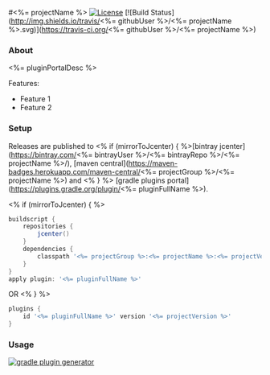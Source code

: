 #<%= projectName %>
[![License](http://img.shields.io/badge/license-MIT-blue.svg)](http://www.opensource.org/licenses/MIT)
[![Build Status](http://img.shields.io/travis/<%= githubUser %>/<%= projectName %>.svg)](https://travis-ci.org/<%= githubUser %>/<%= projectName %>)

### About

<%= pluginPortalDesc %>

Features:
* Feature 1
* Feature 2

### Setup

Releases are published to <% if (mirrorToJcenter) { %>[bintray jcenter](https://bintray.com/<%= bintrayUser %>/<%= bintrayRepo %>/<%= projectName %>/), 
[maven central](https://maven-badges.herokuapp.com/maven-central/<%= projectGroup %>/<%= projectName %>) and <% } %>
[gradle plugins portal](https://plugins.gradle.org/plugin/<%= pluginFullName %>).

<% if (mirrorToJcenter) { %>
<!---
[![JCenter](https://img.shields.io/bintray/v/<%= bintrayUser %>/<%= bintrayRepo %>/<%= projectName %>.svg?label=jcenter)](https://bintray.com/<%= bintrayUser %>/<%= bintrayRepo %>/<%= projectName %>/_latestVersion)
[![Maven Central](https://img.shields.io/maven-central/v/<%= projectGroup %>/<%= projectName %>.svg)](https://maven-badges.herokuapp.com/maven-central/<%= projectGroup %>/<%= projectName %>)
-->

```groovy
buildscript {
    repositories {
        jcenter()
    }
    dependencies {
        classpath '<%= projectGroup %>:<%= projectName %>:<%= projectVersion %>'
    }
}
apply plugin: '<%= pluginFullName %>'
```

OR <% } %>

```groovy
plugins {
    id '<%= pluginFullName %>' version '<%= projectVersion %>'
}
```

### Usage

[![gradle plugin generator](http://img.shields.io/badge/Powered%20by-%20Gradle%20plugin%20generator-green.svg?style=flat-square)](https://github.com/xvik/generator-gradle-plugin)
